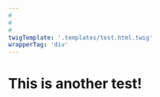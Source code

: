 ```yaml
---
#
#
#
twigTemplate: '.templates/test.html.twig'
wrapperTag: 'div'
---
```

<h1>This is another test!</h1>
